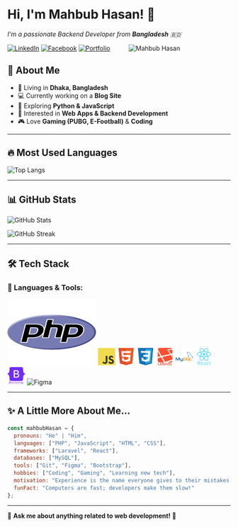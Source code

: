 # Hi, I'm Mahbub Hasan! 👋

<p><em>I'm a passionate Backend Developer from <strong>Bangladesh</strong> 🇧🇩</em></p>

<img align='right' src="https://cdn.dribbble.com/users/1708816/screenshots/15637256/media/f9826f0af8a49462f048262a8502035b.gif" width="230" alt="Mahbub Hasan">

[![LinkedIn](https://img.shields.io/badge/LinkedIn-282C34?logo=linkedin&logoColor=0077B5&style=for-the-badge)](YOUR_LINKEDIN_URL)
[![Facebook](https://img.shields.io/badge/Facebook-1877F2?logo=facebook&logoColor=white&style=for-the-badge)](YOUR_FACEBOOK_URL)
[![Portfolio](https://img.shields.io/badge/Portfolio-000000?logo=About.me&logoColor=white&style=for-the-badge)](YOUR_PORTFOLIO_URL)

## 📌 About Me

- 🏡 Living in **Dhaka, Bangladesh**
- 💻 Currently working on a **Blog Site**
- 🚀 Exploring **Python & JavaScript**
- 🎯 Interested in **Web Apps & Backend Development**
- 🎮 Love **Gaming (PUBG, E-Football)** & **Coding**

---

## 🔥 Most Used Languages

![Top Langs](https://github-readme-stats.vercel.app/api/top-langs/?username=callmemahbub5886&layout=compact&theme=radical)

---

## 📊 GitHub Stats

![GitHub Stats](https://github-readme-stats.vercel.app/api?username=callmemahbub5886&show_icons=true&theme=radical)

![GitHub Streak](https://github-readme-streak-stats.herokuapp.com/?user=callmemahbub5886&theme=radical)

---

## 🛠️ Tech Stack

### 🚀 Languages & Tools:
<p align="left">
  <img src="https://raw.githubusercontent.com/devicons/devicon/master/icons/php/php-original.svg" alt="PHP" width="200" height="150"/>
  <img src="https://raw.githubusercontent.com/devicons/devicon/master/icons/javascript/javascript-original.svg" alt="JavaScript" width="40" height="40"/>
  <img src="https://raw.githubusercontent.com/devicons/devicon/master/icons/html5/html5-original.svg" alt="HTML" width="40" height="40"/>
  <img src="https://raw.githubusercontent.com/devicons/devicon/master/icons/css3/css3-original.svg" alt="CSS" width="40" height="40"/>
  <img src="https://raw.githubusercontent.com/devicons/devicon/master/icons/laravel/laravel-plain-wordmark.svg" alt="Laravel" width="40" height="40"/>
  <img src="https://raw.githubusercontent.com/devicons/devicon/master/icons/mysql/mysql-original-wordmark.svg" alt="MySQL" width="40" height="40"/>
  <img src="https://raw.githubusercontent.com/devicons/devicon/master/icons/react/react-original-wordmark.svg" alt="React" width="40" height="40"/>
  <img src="https://raw.githubusercontent.com/devicons/devicon/master/icons/bootstrap/bootstrap-plain-wordmark.svg" alt="Bootstrap" width="40" height="40"/>
  <img src="https://www.vectorlogo.zone/logos/figma/figma-icon.svg" alt="Figma" width="40" height="40"/>
</p>

---

## ✨ A Little More About Me...

```javascript
const mahbubHasan = {
  pronouns: "He" | "Him",
  languages: ["PHP", "JavaScript", "HTML", "CSS"],
  frameworks: ["Laravel", "React"],
  databases: ["MySQL"],
  tools: ["Git", "Figma", "Bootstrap"],
  hobbies: ["Coding", "Gaming", "Learning new tech"],
  motivation: "Experience is the name everyone gives to their mistakes – Oscar Wilde",
  funFact: "Computers are fast; developers make them slow!"
};
```

---

💬 **Ask me about anything related to web development!** 🚀
